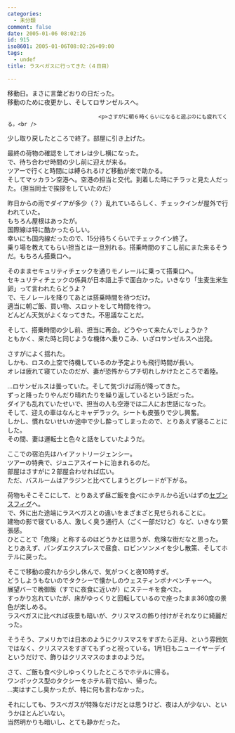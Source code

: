 ```yaml
---
categories:
  - 未分類
comment: false
date: 2005-01-06 08:02:26
id: 915
iso8601: 2005-01-06T08:02:26+09:00
tags:
  - undef
title: ラスベガスに行ってきた（４日目）

---
```


<div class="entry-body">
                                 <p>移動日。まさに言葉どおりの日だった。<br />
移動のために夜更かし、そしてロサンゼルスへ。</p>
                              
                                 <p>さすがに朝６時くらいになると遊ぶのにも疲れてくる。<br />
少し取り戻したところで終了。部屋に引き上げた。</p>

<p>最終の荷物の確認をしてオレは少し横になった。<br />
で、待ち合わせ時間の少し前に迎えが来る。<br />
ツアーで行くと時間には縛られるけど移動が楽で助かる。<br />
そしてマッカラン空港へ。空港の担当と交代。到着した時にチラッと見た人だった。（担当同士で挨拶をしていたのだ）</p>

<p>昨日からの雨でダイアが多少（？）乱れているらしく、チェックインが屋外で行われていた。<br />
もちろん屋根はあったが。<br />
国際線は特に酷かったらしい。<br />
幸いにも国内線だったので、15分待ちくらいでチェックイン終了。<br />
乗り場を教えてもらい担当とは一旦別れる。搭乗時間のすこし前にまた来るそうだ。もちろん搭乗口へ。</p>

<p>そのままセキュリティチェックを通りモノレールに乗って搭乗口へ。<br />
セキュリティチェックの係員が日本語上手で面白かった。いきなり「生麦生米生卵」って言われたらどうよ？<br />
で、モノレールを降りてあとは搭乗時間を待つだけ。<br />
適当に朝ご飯、買い物、スロットをして時間を待つ。<br />
どんどん天気がよくなってきた。不思議なことだ。</p>

<p>そして、搭乗時間の少し前、担当に再会。どうやって来たんでしょうか？<br />
ともかく、来た時と同じような機体へ乗りこみ、いざロサンゼルスへ出発。</p>

<p>さすがによく揺れた。<br />
しかも、ロスの上空で待機しているのか予定よりも飛行時間が長い。<br />
オレは疲れて寝ていたのだが、妻が恐怖からプチ切れしかけたところで着陸。</p>

<p>…ロサンゼルスは曇っていた。そして気づけば雨が降ってきた。<br />
ずっと降ったりやんだり晴れたりを繰り返しているという話だった。<br />
ダイアも乱れていたせいで、担当の人も空港では二人にお世話になった。<br />
そして、迎えの車はなんとキャデラック。シートも皮張りで少し興奮。<br />
しかし、慣れないせいか途中で少し酔ってしまったので、とりあえず寝ることにした。<br />
その間、妻は運転士と色々と話をしていたようだ。</p>

<p>ここでの宿泊先はハイアットリージェンシー。<br />
ツアーの特典で、ジュニアスイートに泊まれるのだ。<br />
部屋はさすがに２部屋合わせれば広い。<br />
ただ、バスルームはアラジンと比べてしまうとグレードが下がる。</p>

<p>荷物もそこそこにして、とりあえず昼ご飯を食べにホテルから近いはずの<a href="http://www.figat7th.com/">セブンスフィグ</a>へ。<br />
で、外に出た途端にラスベガスとの違いをまざまざと見せられることに。<br />
建物の影で寝ている人、激しく臭う通行人（ごく一部だけど）など、いきなり緊張感。<br />
ひとことで「危険」と称するのはどうかとは思うが、危険な街だなと思った。<br />
とりあえず、パンダエクスプレスで昼食、ロビンソンメイを少し散策、そしてホテルに戻った。</p>

<p>そこで移動の疲れから少し休んで、気がつくと夜10時すぎ。<br />
どうしようもないのでタクシーで懐かしのウェスティンボナベンチャーへ。<br />
展望バーで晩御飯（すでに夜食に近いが）にステーキを食べた。<br />
すっかり忘れていたが、床がゆっくりと回転しているので座ったまま360度の景色が楽しめる。<br />
ラスベガスに比べれば夜景も暗いが、クリスマスの飾り付けがそれなりに綺麗だった。</p>

<p>そうそう、アメリカでは日本のようにクリスマスをすぎたら正月、という雰囲気ではなく、クリスマスをすぎてもずっと祝っている。1月1日もニューイヤーデイというだけで、飾りはクリスマスのままのようだ。</p>

<p>さて、ご飯も食べ少しゆっくりしたところでホテルに帰る。<br />
ワンボックス型のタクシーをホテル前で拾い、帰った。<br />
…実はすこし臭かったが、特に何も言わなかった。</p>

<p>それにしても、ラスベガスが特殊なだけだとは思うけど、夜は人が少ない、というかほとんどいない。<br />
当然明かりも暗いし、とても静かだった。</p>
                              </div>
    	
